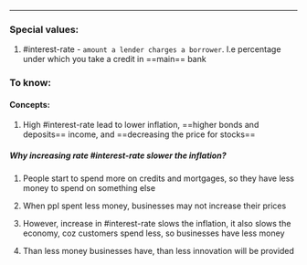 ***
### Special values:
1. #interest-rate - `amount a lender charges a borrower`. I.e percentage under which you take a credit in ==main== bank

### To know:

#### Concepts:

1. High #interest-rate lead to lower inflation, ==higher bonds and deposits== income, and ==decreasing the price for stocks== 

##### Why increasing rate #interest-rate slower the inflation? 
1. People start to spend more on credits and mortgages, so they have less money to spend on something else 
2. When ppl spent less money, businesses may not increase their prices

3. However,  increase in #interest-rate slows the inflation, it also slows the economy, coz customers spend less, so businesses have less money 
4. Than less money businesses have, than less innovation will be provided 